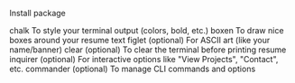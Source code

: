 Install package 

chalk	To style your terminal output (colors, bold, etc.)
boxen	To draw nice boxes around your resume text
figlet (optional)	For ASCII art (like your name/banner)
clear (optional)	To clear the terminal before printing resume
inquirer (optional)	For interactive options like "View Projects", "Contact", etc.
commander (optional)	To manage CLI commands and options